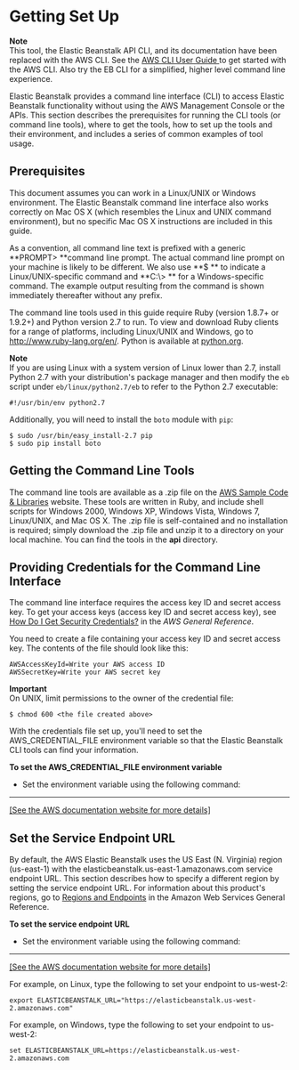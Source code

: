 # Getting Set Up<a name="usingCLI"></a>

**Note**  
 This tool, the Elastic Beanstalk API CLI, and its documentation have been replaced with the AWS CLI\. See the [AWS CLI User Guide ](http://docs.aws.amazon.com/cli/latest/userguide/) to get started with the AWS CLI\. Also try the EB CLI for a simplified, higher level command line experience\. 

 Elastic Beanstalk provides a command line interface \(CLI\) to access Elastic Beanstalk functionality without using the AWS Management Console or the APIs\. This section describes the prerequisites for running the CLI tools \(or command line tools\), where to get the tools, how to set up the tools and their environment, and includes a series of common examples of tool usage\.

## Prerequisites<a name="prerequisites"></a>

 This document assumes you can work in a Linux/UNIX or Windows environment\. The Elastic Beanstalk command line interface also works correctly on Mac OS X \(which resembles the Linux and UNIX command environment\), but no specific Mac OS X instructions are included in this guide\. 

 As a convention, all command line text is prefixed with a generic **PROMPT> **command line prompt\. The actual command line prompt on your machine is likely to be different\. We also use **$ ** to indicate a Linux/UNIX\-specific command and **C:\\> ** for a Windows\-specific command\. The example output resulting from the command is shown immediately thereafter without any prefix\. 

 The command line tools used in this guide require Ruby \(version 1\.8\.7\+ or 1\.9\.2\+\) and Python version 2\.7 to run\. To view and download Ruby clients for a range of platforms, including Linux/UNIX and Windows, go to [ http://www\.ruby\-lang\.org/en/](http://www.ruby-lang.org/en/)\. Python is available at [python\.org](https://www.python.org/)\.

**Note**  
 If you are using Linux with a system version of Linux lower than 2\.7, install Python 2\.7 with your distribution's package manager and then modify the `eb` script under `eb/linux/python2.7/eb` to refer to the Python 2\.7 executable:   

```
#!/usr/bin/env python2.7
```

Additionally, you will need to install the `boto` module with `pip`:

```
$ sudo /usr/bin/easy_install-2.7 pip
$ sudo pip install boto
```

## Getting the Command Line Tools<a name="usingCLI.StartCLI.Getting"></a>

The command line tools are available as a \.zip file on the [AWS Sample Code & Libraries](http://aws.amazon.com/code/6752709412171743) website\. These tools are written in Ruby, and include shell scripts for Windows 2000, Windows XP, Windows Vista, Windows 7, Linux/UNIX, and Mac OS X\. The \.zip file is self\-contained and no installation is required; simply download the \.zip file and unzip it to a directory on your local machine\. You can find the tools in the **api** directory\.

## Providing Credentials for the Command Line Interface<a name="usingCLI.StartCLI.WhoYouAre"></a>

 The command line interface requires the access key ID and secret access key\. To get your access keys \(access key ID and secret access key\), see [How Do I Get Security Credentials?](http://docs.aws.amazon.com/general/latest/gr/getting-aws-sec-creds.html) in the *AWS General Reference*\.

You need to create a file containing your access key ID and secret access key\. The contents of the file should look like this:

```
AWSAccessKeyId=Write your AWS access ID
AWSSecretKey=Write your AWS secret key
```

**Important**  
On UNIX, limit permissions to the owner of the credential file:  

```
$ chmod 600 <the file created above>
```

With the credentials file set up, you'll need to set the AWS\_CREDENTIAL\_FILE environment variable so that the Elastic Beanstalk CLI tools can find your information\.

 **To set the AWS\_CREDENTIAL\_FILE environment variable** 

+ Set the environment variable using the following command:  
****    
[\[See the AWS documentation website for more details\]](http://docs.aws.amazon.com/elasticbeanstalk/latest/dg/usingCLI.html)

## Set the Service Endpoint URL<a name="usingCLI.StartCLI.endpoints"></a>

 By default, the AWS Elastic Beanstalk uses the US East \(N\. Virginia\) region \(us\-east\-1\) with the elasticbeanstalk\.us\-east\-1\.amazonaws\.com service endpoint URL\. This section describes how to specify a different region by setting the service endpoint URL\. For information about this product's regions, go to [Regions and Endpoints](http://docs.aws.amazon.com/general/latest/gr/rande.html?r=1166) in the Amazon Web Services General Reference\. 

**To set the service endpoint URL**

+ Set the environment variable using the following command:  
****    
[\[See the AWS documentation website for more details\]](http://docs.aws.amazon.com/elasticbeanstalk/latest/dg/usingCLI.html)

  For example, on Linux, type the following to set your endpoint to us\-west\-2:

  ```
  export ELASTICBEANSTALK_URL="https://elasticbeanstalk.us-west-2.amazonaws.com" 
  ```

  For example, on Windows, type the following to set your endpoint to us\-west\-2:

  ```
  set ELASTICBEANSTALK_URL=https://elasticbeanstalk.us-west-2.amazonaws.com 
  ```